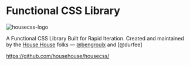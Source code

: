 # Functional CSS Library

![housecss-logo](https://cloud.githubusercontent.com/assets/6453968/19875670/f88e8530-9f8b-11e6-9c4f-defa8611d7da.png)

A Functional CSS Library Built for Rapid Iteration. Created and maintained by
the [House House](http://house-house.design/) folks — [@bengroulx](https://github.com/bengroulx) and [@durfee]

https://github.com/househouse/housecss/
